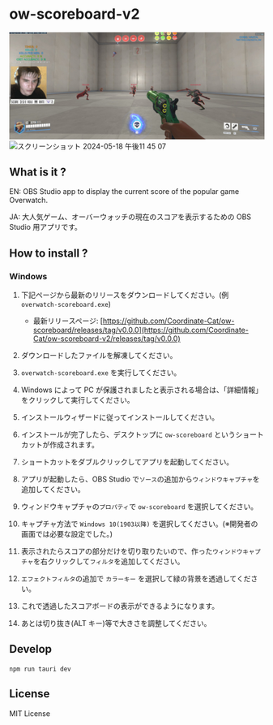 # ow-scoreboard-v2

![game-display.jpeg](src/assets/game-display.jpeg)
<img width="912" alt="スクリーンショット 2024-05-18 午後11 45 07" src="https://github.com/Coordinate-Cat/ow-scoreboard-v2/assets/42393004/a8dfeb93-5311-4488-bc92-8374056d2bef">


## What is it ?

EN: OBS Studio app to display the current score of the popular game Overwatch.

JA: 大人気ゲーム、オーバーウォッチの現在のスコアを表示するための OBS Studio 用アプリです。

## How to install ?

### Windows

1. 下記ページから最新のリリースをダウンロードしてください。(例 `overwatch-scoreboard.exe`)

   - 最新リリースページ:
     [https://github.com/Coordinate-Cat/ow-scoreboard/releases/tag/v0.0.0](https://github.com/Coordinate-Cat/ow-scoreboard-v2/releases/tag/v0.0.0)

2. ダウンロードしたファイルを解凍してください。
3. `overwatch-scoreboard.exe` を実行してください。
4. Windows によって PC が保護されましたと表示される場合は、「詳細情報」をクリックして実行してください。
5. インストールウィザードに従ってインストールしてください。
6. インストールが完了したら、デスクトップに `ow-scoreboard` というショートカットが作成されます。
7. ショートカットをダブルクリックしてアプリを起動してください。
8. アプリが起動したら、OBS Studio で`ソース`の追加から`ウィンドウキャプチャ`を追加してください。
9. ウィンドウキャプチャの`プロパティ`で `ow-scoreboard` を選択してください。
10. キャプチャ方法で `Windows 10(1903以降)` を選択してください。(※開発者の画面では必要な設定でした。)
11. 表示されたらスコアの部分だけを切り取りたいので、作った`ウィンドウキャプチャ`を右クリックして`フィルタ`を追加してください。
12. `エフェクトフィルタ`の追加で `カラーキー` を選択して緑の背景を透過してください。
13. これで透過したスコアボードの表示ができるようになります。
14. あとは切り抜き(ALT キー)等で大きさを調整してください。

## Develop

```
npm run tauri dev
```

## License

MIT License
